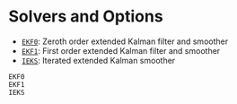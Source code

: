 # Solvers and Options

- [`EKF0`](@ref): Zeroth order extended Kalman filter and smoother
- [`EKF1`](@ref): First order extended Kalman filter and smoother
- [`IEKS`](@ref): Iterated extended Kalman smoother

```@docs
EKF0
EKF1
IEKS
```
